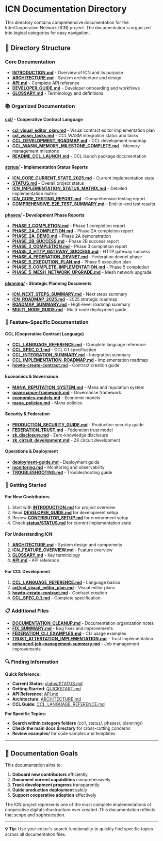 # ICN Documentation Directory

This directory contains comprehensive documentation for the InterCooperative Network (ICN) project. The documentation is organized into logical categories for easy navigation.

## 📁 Directory Structure

### **Core Documentation**
- **[INTRODUCTION.md](INTRODUCTION.md)** - Overview of ICN and its purpose
- **[ARCHITECTURE.md](ARCHITECTURE.md)** - System architecture and design
- **[API.md](API.md)** - Complete API reference
- **[DEVELOPER_GUIDE.md](DEVELOPER_GUIDE.md)** - Developer onboarding and workflows
- **[GLOSSARY.md](GLOSSARY.md)** - Terminology and definitions

### **📚 Organized Documentation**

#### **[ccl/](ccl/)** - Cooperative Contract Language
- **[ccl_visual_editor_plan.md](ccl/ccl_visual_editor_plan.md)** - Visual contract editor implementation plan
- **[ccl_wasm_tasks.md](ccl/ccl_wasm_tasks.md)** - CCL WASM integration status and tasks
- **[CCL_DEVELOPMENT_ROADMAP.md](ccl/CCL_DEVELOPMENT_ROADMAP.md)** - CCL development roadmap
- **[CCL_WASM_MEMORY_MILESTONE_COMPLETE.md](ccl/CCL_WASM_MEMORY_MILESTONE_COMPLETE.md)** - Memory management milestone
- **[README_CCL_LAUNCH.md](ccl/README_CCL_LAUNCH.md)** - CCL launch package documentation

#### **[status/](status/)** - Implementation Status Reports
- **[ICN_CORE_CURRENT_STATE_2025.md](status/ICN_CORE_CURRENT_STATE_2025.md)** - Current implementation state
- **[STATUS.md](status/STATUS.md)** - Overall project status
- **[ICN_IMPLEMENTATION_STATUS_MATRIX.md](status/ICN_IMPLEMENTATION_STATUS_MATRIX.md)** - Detailed implementation matrix
- **[ICN_CORE_TESTING_REPORT.md](status/ICN_CORE_TESTING_REPORT.md)** - Comprehensive testing report
- **[COMPREHENSIVE_E2E_TEST_SUMMARY.md](status/COMPREHENSIVE_E2E_TEST_SUMMARY.md)** - End-to-end test results

#### **[phases/](phases/)** - Development Phase Reports  
- **[PHASE_1_COMPLETION.md](phases/PHASE_1_COMPLETION.md)** - Phase 1 completion report
- **[PHASE_2A_COMPLETION.md](phases/PHASE_2A_COMPLETION.md)** - Phase 2A completion report
- **[PHASE_2A_DEMO.md](phases/PHASE_2A_DEMO.md)** - Phase 2A demonstration
- **[PHASE_2B_SUCCESS.md](phases/PHASE_2B_SUCCESS.md)** - Phase 2B success report
- **[PHASE_3_COMPLETION.md](phases/PHASE_3_COMPLETION.md)** - Phase 3 completion report
- **[PHASE_3_HTTP_GATEWAY_SUCCESS.md](phases/PHASE_3_HTTP_GATEWAY_SUCCESS.md)** - HTTP gateway success
- **[PHASE_4_FEDERATION_DEVNET.md](phases/PHASE_4_FEDERATION_DEVNET.md)** - Federation devnet phase
- **[PHASE_5_EXECUTION_PLAN.md](phases/PHASE_5_EXECUTION_PLAN.md)** - Phase 5 execution plan
- **[PHASE_5_COMPLETE_IMPLEMENTATION.md](phases/PHASE_5_COMPLETE_IMPLEMENTATION.md)** - Phase 5 completion
- **[PHASE_5_MESH_NETWORK_UPGRADE.md](phases/PHASE_5_MESH_NETWORK_UPGRADE.md)** - Mesh network upgrade

#### **[planning/](planning/)** - Strategic Planning Documents
- **[ICN_NEXT_STEPS_SUMMARY.md](planning/ICN_NEXT_STEPS_SUMMARY.md)** - Next steps summary
- **[ICN_ROADMAP_2025.md](planning/ICN_ROADMAP_2025.md)** - 2025 strategic roadmap
- **[ROADMAP_SUMMARY.md](planning/ROADMAP_SUMMARY.md)** - High-level roadmap summary
- **[MULTI_NODE_GUIDE.md](planning/MULTI_NODE_GUIDE.md)** - Multi-node deployment guide

### **🔧 Feature-Specific Documentation**

#### **CCL (Cooperative Contract Language)**
- **[CCL_LANGUAGE_REFERENCE.md](CCL_LANGUAGE_REFERENCE.md)** - Complete language reference
- **[CCL_SPEC_0_1.md](CCL_SPEC_0_1.md)** - CCL 0.1 specification
- **[CCL_INTEGRATION_SUMMARY.md](CCL_INTEGRATION_SUMMARY.md)** - Integration summary
- **[CCL_IMPLEMENTATION_ROADMAP.md](CCL_IMPLEMENTATION_ROADMAP.md)** - Implementation roadmap
- **[howto-create-contract.md](howto-create-contract.md)** - Contract creation guide

#### **Economics & Governance**
- **[MANA_REPUTATION_SYSTEM.md](MANA_REPUTATION_SYSTEM.md)** - Mana and reputation system
- **[governance-framework.md](governance-framework.md)** - Governance framework
- **[economics-models.md](economics-models.md)** - Economic models
- **[mana_policies.md](mana_policies.md)** - Mana policies

#### **Security & Federation**
- **[PRODUCTION_SECURITY_GUIDE.md](PRODUCTION_SECURITY_GUIDE.md)** - Production security guide
- **[FEDERATION_TRUST.md](FEDERATION_TRUST.md)** - Federation trust model
- **[zk_disclosure.md](zk_disclosure.md)** - Zero-knowledge disclosure
- **[zk_circuit_development.md](zk_circuit_development.md)** - ZK circuit development

#### **Operations & Deployment**
- **[deployment-guide.md](deployment-guide.md)** - Deployment guide
- **[monitoring.md](monitoring.md)** - Monitoring and observability
- **[TROUBLESHOOTING.md](TROUBLESHOOTING.md)** - Troubleshooting guide

### **📖 Getting Started**

#### **For New Contributors**
1. Start with **[INTRODUCTION.md](INTRODUCTION.md)** for project overview
2. Read **[DEVELOPER_GUIDE.md](DEVELOPER_GUIDE.md)** for development setup
3. Review **[CONTRIBUTOR_SETUP.md](CONTRIBUTOR_SETUP.md)** for environment setup
4. Check **[status/STATUS.md](status/STATUS.md)** for current implementation state

#### **For Understanding ICN**
1. **[ARCHITECTURE.md](ARCHITECTURE.md)** - System design and components
2. **[ICN_FEATURE_OVERVIEW.md](ICN_FEATURE_OVERVIEW.md)** - Feature overview
3. **[GLOSSARY.md](GLOSSARY.md)** - Key terminology
4. **[API.md](API.md)** - API reference

#### **For CCL Development**
1. **[CCL_LANGUAGE_REFERENCE.md](CCL_LANGUAGE_REFERENCE.md)** - Language basics
2. **[ccl/ccl_visual_editor_plan.md](ccl/ccl_visual_editor_plan.md)** - Visual editor plans
3. **[howto-create-contract.md](howto-create-contract.md)** - Contract creation
4. **[CCL_SPEC_0_1.md](CCL_SPEC_0_1.md)** - Complete specification

### **📋 Additional Files**
- **[DOCUMENTATION_CLEANUP.md](DOCUMENTATION_CLEANUP.md)** - Documentation organization notes
- **[FIX_SUMMARY.md](FIX_SUMMARY.md)** - Bug fixes and improvements
- **[FEDERATION_CLI_EXAMPLES.md](FEDERATION_CLI_EXAMPLES.md)** - CLI usage examples
- **[TRUST_ATTESTATION_IMPLEMENTATION.md](TRUST_ATTESTATION_IMPLEMENTATION.md)** - Trust implementation
- **[enhanced-job-management-summary.md](enhanced-job-management-summary.md)** - Job management improvements

### **🔍 Finding Information**

**Quick Reference:**
- **Current Status**: [status/STATUS.md](status/STATUS.md)
- **Getting Started**: [QUICKSTART.md](QUICKSTART.md)
- **API Reference**: [API.md](API.md)
- **Architecture**: [ARCHITECTURE.md](ARCHITECTURE.md)
- **CCL Guide**: [CCL_LANGUAGE_REFERENCE.md](CCL_LANGUAGE_REFERENCE.md)

**For Specific Topics:**
- **Search within category folders** (ccl/, status/, phases/, planning/)
- **Check the main docs directory** for cross-cutting concerns
- **Review examples/** for code samples and templates

---

## 🎯 **Documentation Goals**

This documentation aims to:
1. **Onboard new contributors** efficiently
2. **Document current capabilities** comprehensively  
3. **Track development progress** transparently
4. **Guide production deployment** safely
5. **Support cooperative adoption** effectively

The ICN project represents one of the most complete implementations of cooperative digital infrastructure ever created. This documentation reflects that scope and sophistication.

---

**💡 Tip**: Use your editor's search functionality to quickly find specific topics across all documentation files. 